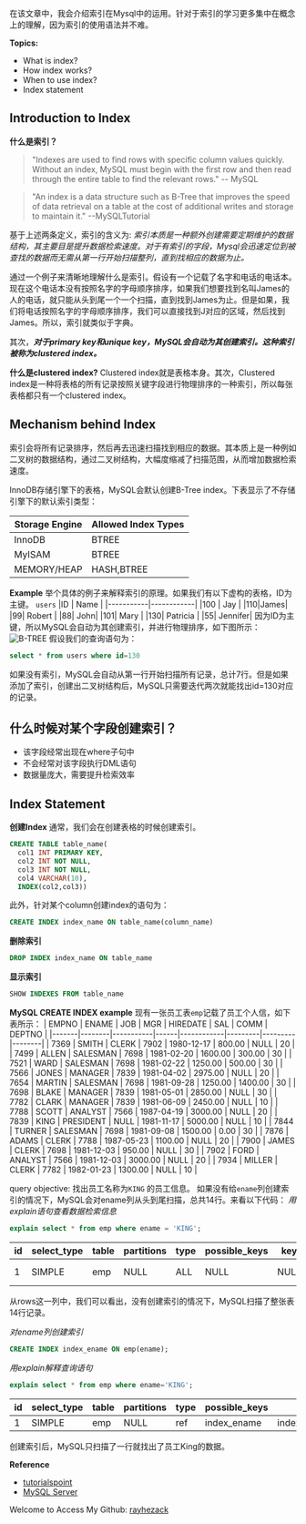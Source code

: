 在该文章中，我会介绍索引在Mysql中的运用。针对于索引的学习更多集中在概念上的理解，因为索引的使用语法并不难。

**Topics:**
- What is index?
- How index works?
- When to use index?
- Index statement


## Introduction to Index
**什么是索引？**
>"Indexes are used to find rows with specific column values quickly. Without an index, MySQL must begin with the first row and then read through the entire table to find the relevant rows." -- MySQL

> "An index is a data structure such as B-Tree that improves the speed of data retrieval on a table at the cost of additional writes and storage to maintain it." --MySQLTutorial

基于上述两条定义，索引的含义为: *索引本质是一种额外创建需要定期维护的数据结构，其主要目是提升数据检索速度。对于有索引的字段，Mysql会迅速定位到被查找的数据而无需从第一行开始扫描整列，直到找相应的数据为止。*

通过一个例子来清晰地理解什么是索引。假设有一个记载了名字和电话的电话本。现在这个电话本没有按照名字的字母顺序排序，如果我们想要找到名叫James的人的电话，就只能从头到尾一个一个扫描，直到找到James为止。但是如果，我们将电话按照名字的字母顺序排序，我们可以直接找到J对应的区域，然后找到James。所以，索引就类似于字典。

其次，***对于primary key和unique key，MySQL会自动为其创建索引。这种索引被称为clustered index。***


**什么是clustered index?**
Clustered index就是表格本身。其次，Clustered index是一种将表格的所有记录按照关键字段进行物理排序的一种索引，所以每张表格都只有一个clustered index。


## Mechanism behind Index
索引会将所有记录排序，然后再去迅速扫描找到相应的数据。其本质上是一种例如二叉树的数据结构，通过二叉树结构，大幅度缩减了扫描范围，从而增加数据检索速度。

InnoDB存储引擎下的表格，MySQL会默认创建B-Tree index。下表显示了不存储引擎下的默认索引类型：

|Storage Engine | Allowed Index Types  |
|-----------|------------|
|InnoDB | BTREE |
|MyISAM|BTREE|
|MEMORY/HEAP| HASH,BTREE  |

**Example**
举个具体的例子来解释索引的原理。如果我们有以下虚构的表格，ID为主键。
`users`
|ID | Name  |
|-----------|------------|
|100 | Jay |
|110|James|
|99| Robert  |
|88| John|
|101| Mary |
|130| Patricia  |
|55| Jennifer|
因为ID为主键，所以MySQL会自动为其创建索引，并进行物理排序，如下图所示：
![B-TREE](https://upload-images.jianshu.io/upload_images/10429581-c02109c2fcbb5031.png?imageMogr2/auto-orient/strip%7CimageView2/2/w/1240)
假设我们的查询语句为：
```sql
select * from users where id=130
```
如果没有索引，MySQL会自动从第一行开始扫描所有记录，总计7行。但是如果添加了索引，创建出二叉树结构后，MySQL只需要迭代两次就能找出id=130对应的记录。


## 什么时候对某个字段创建索引？
- 该字段经常出现在where子句中
- 不会经常对该字段执行DML语句
- 数据量庞大，需要提升检索效率

## Index Statement

**创建Index**
通常，我们会在创建表格的时候创建索引。
```sql
CREATE TABLE table_name(
  col1 INT PRIMARY KEY,
  col2 INT NOT NULL,
  col3 INT NOT NULL,
  col4 VARCHAR(10),
  INDEX(col2,col3))
```
此外，针对某个column创建index的语句为：
```sql
CREATE INDEX index_name ON table_name(column_name)
```

**删除索引**
```sql
DROP INDEX index_name ON table_name
```

**显示索引**
```sql
SHOW INDEXES FROM table_name
```

**MySQL CREATE INDEX example**
现有一张员工表`emp`记载了员工个人信，如下表所示：
| EMPNO | ENAME  | JOB       | MGR  | HIREDATE   | SAL     | COMM    | DEPTNO |
|-------|--------|-----------|------|------------|---------|---------|--------|
|  7369 | SMITH  | CLERK     | 7902 | 1980-12-17 |  800.00 |    NULL |     20 |
|  7499 | ALLEN  | SALESMAN  | 7698 | 1981-02-20 | 1600.00 |  300.00 |     30 |
|  7521 | WARD   | SALESMAN  | 7698 | 1981-02-22 | 1250.00 |  500.00 |     30 |
|  7566 | JONES  | MANAGER   | 7839 | 1981-04-02 | 2975.00 |    NULL |     20 |
|  7654 | MARTIN | SALESMAN  | 7698 | 1981-09-28 | 1250.00 | 1400.00 |     30 |
|  7698 | BLAKE  | MANAGER   | 7839 | 1981-05-01 | 2850.00 |    NULL |     30 |
|  7782 | CLARK  | MANAGER   | 7839 | 1981-06-09 | 2450.00 |    NULL |     10 |
|  7788 | SCOTT  | ANALYST   | 7566 | 1987-04-19 | 3000.00 |    NULL |     20 |
|  7839 | KING   | PRESIDENT | NULL | 1981-11-17 | 5000.00 |    NULL |     10 |
|  7844 | TURNER | SALESMAN  | 7698 | 1981-09-08 | 1500.00 |    0.00 |     30 |
|  7876 | ADAMS  | CLERK     | 7788 | 1987-05-23 | 1100.00 |    NULL |     20 |
|  7900 | JAMES  | CLERK     | 7698 | 1981-12-03 |  950.00 |    NULL |     30 |
|  7902 | FORD   | ANALYST   | 7566 | 1981-12-03 | 3000.00 |    NULL |     20 |
|  7934 | MILLER | CLERK     | 7782 | 1982-01-23 | 1300.00 |    NULL |     10 |

query objective: 找出员工名称为`KING` 的员工信息。
如果没有给`ename`列创建索引的情况下，MySQL会对ename列从头到尾扫描，总共14行。来看以下代码：
*用explain语句查看数据检索信息*
```sql
explain select * from emp where ename = 'KING';
```
| id | select_type | table | partitions | type | possible_keys | key  | key_len | ref  | rows | filtered | Extra       |
|----|-------------|-------|------------|------|---------------|------|---------|------|------|----------|-------------|
|  1 | SIMPLE      | emp   | NULL       | ALL  | NULL          | NULL | NULL    | NULL |   14 |    10.00 | Using where |
从rows这一列中，我们可以看出，没有创建索引的情况下，MySQL扫描了整张表14行记录。

*对ename列创建索引*
```sql
CREATE INDEX index_ename ON emp(ename);
```
*用explain解释查询语句*
```sql
explain select * from emp where ename='KING';
```
| id | select_type | table | partitions | type | possible_keys | key  | key_len | ref  | rows | filtered | Extra       |
|----|-------------|-------|------------|------|---------------|------|---------|------|------|----------|-------------|
|  1 | SIMPLE      | emp   | NULL       | ref  | index_ename          | index_ename | 43    | const |   1 |    10.00 | NULL |
创建索引后，MySQL只扫描了一行就找出了员工King的数据。



**Reference**
- [tutorialspoint](https://www.tutorialspoint.com/mysql/mysql-indexes.htm)
- [MySQL Server](https://dev.mysql.com/doc/refman/8.0/en/create-index.html)

Welcome to Access My Github: [rayhezack](https://github.com/rayhezack)
